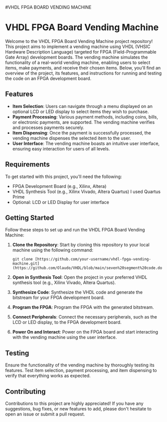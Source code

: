 #VHDL FPGA BOARD VENDING MACHINE 
# VHDL FPGA Board Vending Machine

Welcome to the VHDL FPGA Board Vending Machine project repository! This project aims to implement a vending machine using VHDL (VHSIC Hardware Description Language) targeted for FPGA (Field-Programmable Gate Array) development boards. The vending machine simulates the functionality of a real-world vending machine, enabling users to select items, make payments, and receive their chosen items. Below, you'll find an overview of the project, its features, and instructions for running and testing the code on an FPGA development board.

## Features

- **Item Selection**: Users can navigate through a menu displayed on an optional LCD or LED display to select items they wish to purchase.
- **Payment Processing**: Various payment methods, including coins, bills, or electronic payments, are supported. The vending machine verifies and processes payments securely.
- **Item Dispensing**: Once the payment is successfully processed, the vending machine dispenses the selected item to the user.
- **User Interface**: The vending machine boasts an intuitive user interface, ensuring easy interaction for users of all levels.

## Requirements

To get started with this project, you'll need the following:

- FPGA Development Board (e.g., Xilinx, Altera)
- VHDL Synthesis Tool (e.g., Xilinx Vivado, Altera Quartus) I used Quartus Prime
- Optional: LCD or LED Display for user interface

## Getting Started

Follow these steps to set up and run the VHDL FPGA Board Vending Machine:

1. **Clone the Repository**: Start by cloning this repository to your local machine using the following command:
   ```
   git clone [https://github.com/your-username/vhdl-fpga-vending-machine.git](https://github.com/Olaudo/VHDL/blob/main/seven%20segment%20code.docx)
   ```

2. **Open in Synthesis Tool**: Open the project in your preferred VHDL synthesis tool (e.g., Xilinx Vivado, Altera Quartus).

3. **Synthesize Code**: Synthesize the VHDL code and generate the bitstream for your FPGA development board.

4. **Program the FPGA**: Program the FPGA with the generated bitstream.

5. **Connect Peripherals**: Connect the necessary peripherals, such as the LCD or LED display, to the FPGA development board.

6. **Power On and Interact**: Power on the FPGA board and start interacting with the vending machine using the user interface.

## Testing

Ensure the functionality of the vending machine by thoroughly testing its features. Test item selection, payment processing, and item dispensing to verify that everything works as expected.

## Contributing

Contributions to this project are highly appreciated! If you have any suggestions, bug fixes, or new features to add, please don't hesitate to open an issue or submit a pull request.


